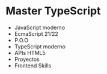 # Master TypeScript

- JavaScript moderno
- EcmaScript 21/22
- P.O.O
- TypeScript moderno
- APIs HTML5
- Proyectos
- Frontend Skills
